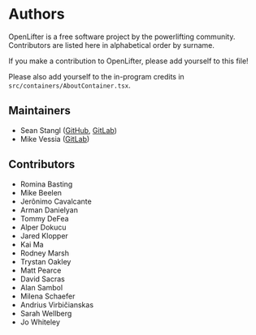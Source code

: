 # Authors

OpenLifter is a free software project by the powerlifting community. Contributors are listed here in alphabetical order by surname.

If you make a contribution to OpenLifter, please add yourself to this file!

Please also add yourself to the in-program credits in `src/containers/AboutContainer.tsx`.

## Maintainers

* Sean Stangl ([GitHub](https://github.com/sstangl/), [GitLab](https://gitlab.com/sstangl))
* Mike Vessia ([GitLab](https://gitlab.com/michaelvessia))

## Contributors

* Romina Basting
* Mike Beelen
* Jerônimo Cavalcante
* Arman Danielyan
* Tommy DeFea
* Alper Dokucu
* Jared Klopper
* Kai Ma
* Rodney Marsh
* Trystan Oakley
* Matt Pearce
* David Sacras
* Alan Sambol
* Milena Schaefer
* Andrius Virbičianskas
* Sarah Wellberg
* Jo Whiteley
